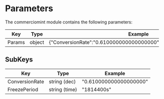 <!--
order: 5
-->

# Parameters

The commerciomint module contains the following parameters:

| Key           | Type   | Example                                                                 |
|---------------|--------|-------------------------------------------------------------------------|
| Params        | object | {"ConversionRate":"0.610000000000000000","FreezePeriod":"1814400s"}     |

## SubKeys

| Key                | Type             | Example                |
|--------------------|------------------|------------------------|
| ConversionRate     | string (dec)     | "0.610000000000000000" |
| FreezePeriod       | string (time)    | "1814400s"             |
